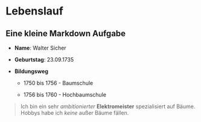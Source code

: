 # Lebenslauf

## Eine kleine Markdown Aufgabe

* **Name**: Walter Sicher

* **Geburtstag**: 23.09.1735

* **Bildungsweg**

    * 1750 bis 1756 - Baumschule
	
	* 1756 bis 1760 - Hochbaumschule



> Ich bin ein sehr *ambitionierter* **Elektromeister** spezialisiert auf Bäume. Hobbys habe ich *keine* außer Bäume fällen.